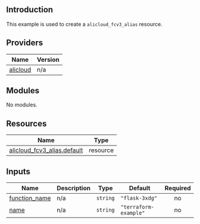 ## Introduction

This example is used to create a `alicloud_fcv3_alias` resource.

<!-- BEGIN_TF_DOCS -->
## Providers

| Name | Version |
|------|---------|
| <a name="provider_alicloud"></a> [alicloud](#provider\_alicloud) | n/a |

## Modules

No modules.

## Resources

| Name | Type |
|------|------|
| [alicloud_fcv3_alias.default](https://registry.terraform.io/providers/aliyun/alicloud/latest/docs/resources/fcv3_alias) | resource |

## Inputs

| Name | Description | Type | Default | Required |
|------|-------------|------|---------|:--------:|
| <a name="input_function_name"></a> [function\_name](#input\_function\_name) | n/a | `string` | `"flask-3xdg"` | no |
| <a name="input_name"></a> [name](#input\_name) | n/a | `string` | `"terraform-example"` | no |
<!-- END_TF_DOCS -->

